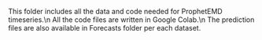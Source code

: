 This folder includes all the data and code needed for ProphetEMD timeseries.\n
All the code files are written in Google Colab.\n
The prediction files are also available in Forecasts folder per each dataset.
